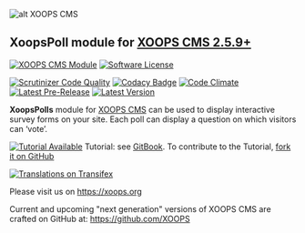 ![alt XOOPS CMS](https://xoops.org/images/logoXoopsPhp81.png)
## XoopsPoll module for [XOOPS CMS 2.5.9+](https://xoops.org)

[![XOOPS CMS Module](https://img.shields.io/badge/XOOPS%20CMS-Module-blue.svg)](https://xoops.org)
[![Software License](https://img.shields.io/badge/license-GPL-brightgreen.svg?style=flat)](https://www.gnu.org/licenses/gpl-2.0.html)

[![Scrutinizer Code Quality](https://img.shields.io/scrutinizer/g/mambax7/xoopspoll.svg?style=flat)](https://scrutinizer-ci.com/g/XoopsModules25x/xoopspoll/?branch=master)
[![Codacy Badge](https://api.codacy.com/project/badge/grade/85a08057185d440e9ca996303d3e3c26)](https://www.codacy.com/app/mambax7/xoopspoll_2)
[![Code Climate](https://img.shields.io/codeclimate/github/mambax7/xoopspoll.svg?style=flat)](https://codeclimate.com/github/XoopsModules25x/xoopspoll)
[![Latest Pre-Release](https://img.shields.io/github/tag/XoopsModules25x/xoopspoll.svg?style=flat)](https://github.com/XoopsModules25x/xoopspoll/tags/)
[![Latest Version](https://img.shields.io/github/release/XoopsModules25x/xoopspoll.svg?style=flat)](https://github.com/XoopsModules25x/xoopspoll/releases/)

**XoopsPolls** module for [XOOPS CMS](https://xoops.org) can be used to display interactive survey forms on your site. Each poll can display a question on which visitors can ‘vote’.

[![Tutorial Available](https://xoops.org/images/tutorial-available-blue.svg)](https://xoops.gitbook.io/xoopspoll-tutorial/) Tutorial: see [GitBook](https://xoops.gitbook.io/xoops-xoopspoll-tutorial/).
To contribute to the Tutorial, [fork it on GitHub](https://github.com/XoopsDocs/xoopspoll-tutorial)

[![Translations on Transifex](https://xoops.org/images/translations-transifex-blue.svg)](https://www.transifex.com/xoops)

Please visit us on https://xoops.org

Current and upcoming "next generation" versions of XOOPS CMS are crafted on GitHub at: https://github.com/XOOPS



